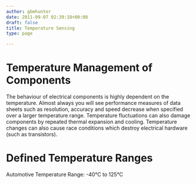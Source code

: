 ```yaml
---
author: gbmhunter
date: 2011-09-07 02:39:18+00:00
draft: false
title: Temperature Sensing
type: page

---
```


# Temperature Management of Components
The behaviour of electrical components is highly dependent on the temperature. Almost always you will see performance measures of data sheets such as resolution, accuracy and speed decrease when specified over a larger temperature range. Temperature fluctuations can also damage components by repeated thermal expansion and cooling. Temperature changes can also cause race conditions which destroy electrical hardware (such as transistors).

# Defined Temperature Ranges

Automotive Temperature Range: -40°C to 125°C

